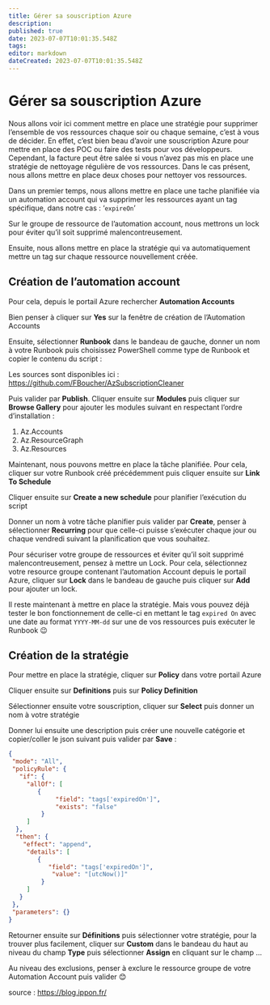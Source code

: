 ```yaml
---
title: Gérer sa souscription Azure
description: 
published: true
date: 2023-07-07T10:01:35.548Z
tags: 
editor: markdown
dateCreated: 2023-07-07T10:01:35.548Z
---
```


# Gérer sa souscription Azure

Nous allons voir ici comment mettre en place une stratégie pour supprimer l’ensemble de vos ressources chaque soir ou chaque semaine, c’est à vous de décider. En effet, c’est bien beau d’avoir une souscription Azure pour mettre en place des POC ou faire des tests pour vos développeurs. Cependant, la facture peut être salée si vous n’avez pas mis en place une stratégie de nettoyage régulière de vos ressources. Dans le cas présent, nous allons mettre en place deux choses pour nettoyer vos ressources.

Dans un premier temps, nous allons mettre en place une tache planifiée via un automation account qui va supprimer les ressources ayant un tag spécifique, dans notre cas : ‘`expireOn`’


Sur le groupe de ressource de l’automation account, nous mettrons un lock pour éviter qu’il soit supprimé malencontreusement.

Ensuite,  nous allons mettre en place la stratégie qui va automatiquement mettre un tag sur chaque ressource nouvellement créée.

## Création de l’automation account

Pour cela, depuis le portail Azure rechercher **Automation Accounts**


Bien penser à cliquer sur **Yes** sur la fenêtre de création de l’Automation Accounts


Ensuite, sélectionner **Runbook** dans le bandeau de gauche, donner un nom à votre Runbook puis choisissez PowerShell comme type de Runbook et copier le contenu du script :


Les sources sont disponibles ici : https://github.com/FBoucher/AzSubscriptionCleaner

Puis valider par **Publish**. Cliquer ensuite sur **Modules** puis cliquer sur **Browse Gallery** pour ajouter les modules suivant en respectant l’ordre d’installation :

1. Az.Accounts
1. Az.ResourceGraph
1. Az.Resources

Maintenant, nous pouvons mettre en place la tâche planifiée. Pour cela, cliquer sur votre Runbook créé précédemment puis cliquer ensuite sur **Link To Schedule**


Cliquer ensuite sur **Create a new schedule** pour planifier l’exécution du script


Donner un nom à votre tâche planifier puis valider par **Create**, penser à sélectionner **Recurring** pour que celle-ci puisse s’exécuter chaque jour ou chaque vendredi suivant la planification que vous souhaitez.


Pour sécuriser votre groupe de  ressources et éviter qu’il soit supprimé malencontreusement, pensez à mettre un Lock. Pour cela, sélectionnez votre resource groupe contenant l’automation Account depuis le portail Azure, cliquer sur **Lock** dans le bandeau de gauche puis cliquer sur **Add** pour ajouter un lock.


Il reste maintenant à mettre en place la stratégie. Mais vous pouvez déjà tester le bon fonctionnement de celle-ci en mettant le tag `expired On` avec une date au format `YYYY-MM-dd` sur une de vos ressources puis exécuter le Runbook 😉

## Création de la stratégie

Pour mettre en place la stratégie, cliquer sur **Policy** dans votre portail Azure


Cliquer ensuite sur **Definitions** puis sur **Policy Definition**


Sélectionner ensuite votre souscription, cliquer sur **Select** puis donner un nom à votre stratégie


Donner lui ensuite une description puis créer une nouvelle catégorie et copier/coller le json suivant puis valider par **Save** :

```json
{
 "mode": "All",
 "policyRule": {
   "if": {
     "allOf": [
        {
             "field": "tags['expiredOn']",
             "exists": "false"
         }
     ]
  },
  "then": {
    "effect": "append",
     "details": [
        {
           "field": "tags['expiredOn']",
            "value": "[utcNow()]"
         }
     ]
   }
 },
 "parameters": {}
}
```

Retourner ensuite sur **Définitions** puis sélectionner votre stratégie, pour la trouver plus facilement, cliquer sur **Custom** dans le bandeau du haut au niveau du champ **Type** puis sélectionner **Assign** en cliquant sur le champ …


Au niveau des exclusions, penser à exclure le ressource groupe de votre Automation Account puis valider 😊

source : https://blog.ippon.fr/